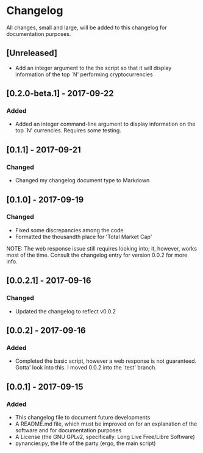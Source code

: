 # Changelog
All changes, small and large, will be added to this changelog for documentation purposes.

## [Unreleased]
- Add an integer argument to the the script so that it will display information of the top `N' performing cryptocurrencies

## [0.2.0-beta.1] - 2017-09-22
### Added
- Added an integer command-line argument to display information on the top `N' currencies. Requires some testing.

## [0.1.1] - 2017-09-21
### Changed
- Changed my changelog document type to Markdown

## [0.1.0] - 2017-09-19
### Changed
- Fixed some discrepancies among the code
- Formatted the thousandth place for 'Total Market Cap'

NOTE: The web response issue still requires looking into; it, however, works most
of the time. Consult the changelog entry for version 0.0.2 for more info.

## [0.0.2.1] - 2017-09-16
### Changed
- Updated the changelog to reflect v0.0.2

## [0.0.2] - 2017-09-16
### Added
- Completed the basic script, however a web response is not guaranteed. Gotta' look into this. I moved 0.0.2 into the `test' branch.

## [0.0.1] - 2017-09-15
### Added
- This changelog file to document future developments
- A README.md file, which must be improved on for an explanation of the software and for documentation purposes
- A License (the GNU GPLv2, specifically. Long Live Free/Libre Software)
- pynancier.py, the life of the party (ergo, the main script)
